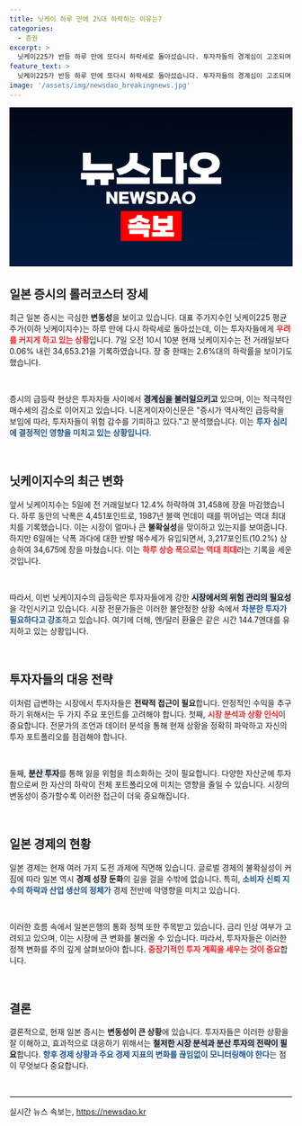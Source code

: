 ```yaml
---
title: 닛케이 하루 만에 2%대 하락하는 이유는?
categories:
  - 증권
excerpt: >
  닛케이225가 반등 하루 만에 또다시 하락세로 돌아섰습니다. 투자자들의 경계심이 고조되며 위험 감수에 소극적이고, 장중 한때 2.6% 하락폭을 기록했습니다. 시장의 롤러코스터 장세, 그 이면에 숨겨진 투자자들의 우려는? 클릭해 보세요!
feature_text: >
  닛케이225가 반등 하루 만에 또다시 하락세로 돌아섰습니다. 투자자들의 경계심이 고조되며 위험 감수에 소극적이고, 장중 한때 2.6% 하락폭을 기록했습니다. 시장의 롤러코스터 장세, 그 이면에 숨겨진 투자자들의 우려는? 클릭해 보세요!
image: '/assets/img/newsdao_breakingnews.jpg'
---
```


<p><img src="/assets/img/newsdao_breakingnews.jpg" alt="ontimetimes 속보" /></p>

<h2 data-ke-size="size26">일본 증시의 롤러코스터 장세</h2>

<p data-ke-size="size16">최근 일본 증시는 극심한 <b>변동성</b>을 보이고 있습니다. 대표 주가지수인 닛케이225 평균주가(이하 닛케이지수)는 하루 만에 다시 하락세로 돌아섰는데, 이는 투자자들에게 <b><span style="color: #ee2323;">우려를 커지게 하고 있는 상황</span></b>입니다. 7일 오전 10시 10분 현재 닛케이지수는 전 거래일보다 0.06% 내린 34,653.21을 기록하였습니다. 장 중 한때는 2.6%대의 하락률을 보이기도 했습니다.</p>

<p data-ke-size="size16">&nbsp;</p>

<p data-ke-size="size16">증시의 급등락 현상은 투자자들 사이에서 <b><span style="background-color: #21538527;">경계심을 불러일으키고</span></b> 있으며, 이는 적극적인 매수세의 감소로 이어지고 있습니다. 니혼게이자이신문은 "증시가 역사적인 급등락을 보임에 따라, 투자자들이 위험 감수를 기피하고 있다."고 분석했습니다. 이는 <b><span style="color: #1a5490;">투자 심리에 결정적인 영향을 미치고 있는 상황입니다</span></b>.</p>

<p data-ke-size="size16">&nbsp;</p>

<h2 data-ke-size="size26">닛케이지수의 최근 변화</h2>

<p data-ke-size="size16">앞서 닛케이지수는 5일에 전 거래일보다 12.4% 하락하여 31,458에 장을 마감했습니다. 하루 동안의 낙폭은 4,451포인트로, 1987년 블랙 먼데이 때를 뛰어넘는 역대 최대치를 기록했습니다. 이는 시장이 얼마나 큰 <b>불확실성</b>을 맞이하고 있는지를 보여줍니다. 하지만 6일에는 낙폭 과다에 대한 반발 매수세가 유입되면서, 3,217포인트(10.2%) 상승하여 34,675에 장을 마쳤습니다. 이는 <b><span style="color: #ee2323;">하루 상승 폭으로는 역대 최대</span></b>라는 기록을 세운 것입니다.</p>

<p data-ke-size="size16">&nbsp;</p>

<p data-ke-size="size16">따라서, 이번 닛케이지수의 급등락은 투자자들에게 강한 <b><span style="background-color: #21538527;">시장에서의 위험 관리의 필요성</span></b>을 각인시키고 있습니다. 시장 전문가들은 이러한 불안정한 상황 속에서 <b><span style="color: #1a5490;">차분한 투자가 필요하다고 강조</span></b>하고 있습니다. 여기에 더해, 엔/달러 환율은 같은 시간 144.7엔대를 유지하고 있는 상황입니다.</p>

<p data-ke-size="size16">&nbsp;</p>

<h2 data-ke-size="size26">투자자들의 대응 전략</h2>

<p data-ke-size="size16">이처럼 급변하는 시장에서 투자자들은 <b>전략적 접근이 필요</b>합니다. 안정적인 수익을 추구하기 위해서는 두 가지 주요 포인트를 고려해야 합니다. 첫째, <b><span style="color: #ee2323;">시장 분석과 상황 인식</span></b>이 중요합니다. 전문가의 조언과 데이터 분석을 통해 현재 상황을 정확히 파악하고 자신의 투자 포트폴리오를 점검해야 합니다.</p>

<p data-ke-size="size16">&nbsp;</p>

<p data-ke-size="size16">둘째, <b><span style="background-color: #21538527;">분산 투자</span></b>를 통해 잃을 위험을 최소화하는 것이 필요합니다. 다양한 자산군에 투자함으로써 한 자산의 하락이 전체 포트폴리오에 미치는 영향을 줄일 수 있습니다. 시장의 변동성이 증가할수록 이러한 접근이 더욱 중요해집니다.</p>

<p data-ke-size="size16">&nbsp;</p>

<h2 data-ke-size="size26">일본 경제의 현황</h2>

<p data-ke-size="size16">일본 경제는 현재 여러 가지 도전 과제에 직면해 있습니다. 글로벌 경제의 불확실성이 커짐에 따라 일본 역시 <b>경제 성장 둔화</b>의 길을 걸을 수밖에 없습니다. 특히, <b><span style="color: #1a5490;">소비자 신뢰 지수의 하락과 산업 생산의 정체가</span></b> 경제 전반에 악영향을 미치고 있습니다.</p>

<p data-ke-size="size16">&nbsp;</p>

<p data-ke-size="size16">이러한 흐름 속에서 일본은행의 통화 정책 또한 주목받고 있습니다. 금리 인상 여부가 고려되고 있으며, 이는 시장에 큰 변화를 불러올 수 있습니다. 따라서, 투자자들은 이러한 정책 변화를 주의 깊게 살펴보아야 합니다. <b><span style="color: #ee2323;">중장기적인 투자 계획을 세우는 것이 중요</span></b>합니다.</p>

<p data-ke-size="size16">&nbsp;</p>

<h2 data-ke-size="size26">결론</h2>

<p data-ke-size="size16">결론적으로, 현재 일본 증시는 <b>변동성이 큰 상황</b>에 있습니다. 투자자들은 이러한 상황을 잘 이해하고, 효과적으로 대응하기 위해서는 <b><span style="background-color: #21538527;">철저한 시장 분석과 분산 투자의 전략이 필요</span></b>합니다. <b><span style="color: #1a5490;">향후 경제 상황과 주요 경제 지표의 변화를 끊임없이 모니터링해야 한다</span></b>는 점이 무엇보다 중요합니다.</p>

<p data-ke-size="size16">&nbsp;</p>

<hr style="border:1px solid #e5e5e5;"/>
실시간 뉴스 속보는, <a href="https://newsdao.kr" rel="dofollow">https://newsdao.kr</a>


